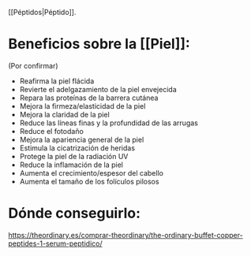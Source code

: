 [[Péptidos|Péptido]].



# Beneficios sobre la [[Piel]]:
(Por confirmar)
- Reafirma la piel flácida
- Revierte el adelgazamiento de la piel envejecida
- Repara las proteínas de la barrera cutánea
- Mejora la firmeza/elasticidad de la piel
- Mejora la claridad de la piel
- Reduce las líneas finas y la profundidad de las arrugas
- Reduce el fotodaño
- Mejora la apariencia general de la piel
- Estimula la cicatrización de heridas
- Protege la piel de la radiación UV
- Reduce la inflamación de la piel
- Aumenta el crecimiento/espesor del cabello
- Aumenta el tamaño de los folículos pilosos


# Dónde conseguirlo:

https://theordinary.es/comprar-theordinary/the-ordinary-buffet-copper-peptides-1-serum-peptidico/

